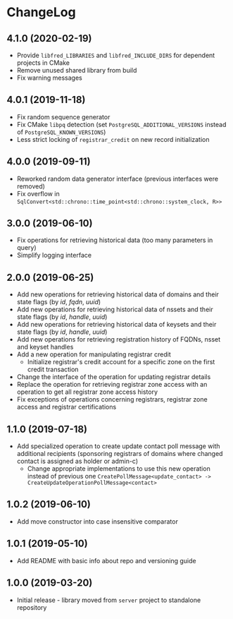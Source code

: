 # ChangeLog

## 4.1.0 (2020-02-19)
 * Provide `libfred_LIBRARIES` and `libfred_INCLUDE_DIRS` for dependent projects in CMake
 * Remove unused shared library from build
 * Fix warning messages

## 4.0.1 (2019-11-18)
 * Fix random sequence generator
 * Fix CMake `libpq` detection (set `PostgreSQL_ADDITIONAL_VERSIONS` instead of `PostgreSQL_KNOWN_VERSIONS`)
 * Less strict locking of `registrar_credit` on new record initialization

## 4.0.0 (2019-09-11)
 * Reworked random data generator interface (previous interfaces were removed)
 * Fix overflow in `SqlConvert<std::chrono::time_point<std::chrono::system_clock, R>>`

## 3.0.0 (2019-06-10)
 * Fix operations for retrieving historical data (too many parameters in query)
 * Simplify logging interface

## 2.0.0 (2019-06-25)
 * Add new operations for retrieving historical data of domains and their state flags (by _id_, _fqdn_, _uuid_)
 * Add new operations for retrieving historical data of nssets and their state flags (by _id_, _handle_, _uuid_)
 * Add new operations for retrieving historical data of keysets and their state flags (by _id_, _handle_, _uuid_)
 * Add new operations for retrieving registration history of FQDNs, nsset and keyset handles
 * Add a new operation for manipulating registrar credit
     * Initialize registrar's credit account for a specific zone on the first credit transaction
 * Change the interface of the operation for updating registrar details
 * Replace the operation for retrieving registrar zone access with an operation to get all registrar zone access history
 * Fix exceptions of operations concerning registrars, registrar zone access and registrar certifications

## 1.1.0 (2019-07-18)
 * Add specialized operation to create update contact poll message with additional recipients
   (sponsoring registrars of domains where changed contact is assigned as holder or admin-c)
    * Change appropriate implementations to use this new operation instead of previous one
      `CreatePollMessage<update_contact> -> CreateUpdateOperationPollMessage<contact>`

## 1.0.2 (2019-06-10)
 * Add move constructor into case insensitive comparator

## 1.0.1 (2019-05-10)
 * Add README with basic info about repo and versioning guide

## 1.0.0 (2019-03-20)
 * Initial release - library moved from `server` project to standalone repository
